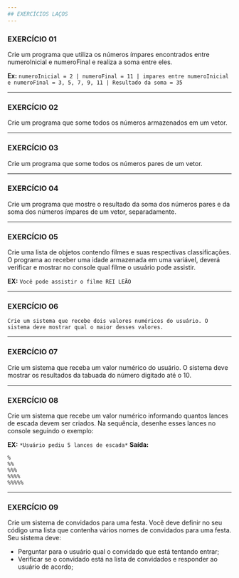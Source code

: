 ```yaml
--- 
## EXERCÍCIOS LAÇOS
---
```

### EXERCÍCIO 01
 Crie um programa que utiliza os números ímpares encontrados entre numeroInicial e numeroFinal e realiza a soma entre eles.
  
  **Ex:** `numeroInicial = 2 | numeroFinal = 11 | impares entre numeroInicial e numeroFinal = 3, 5, 7, 9, 11 | Resultado da soma = 35`


---
### EXERCÍCIO 02
  Crie um programa que some todos os números armazenados em um vetor.

---
### EXERCÍCIO 03
  Crie um programa que some todos os números pares de um vetor.

---
### EXERCÍCIO 04
  Crie um programa que mostre o resultado da soma dos números pares e da soma dos números ímpares de um vetor, separadamente.

---
### EXERCÍCIO 05
  Crie uma lista de objetos contendo filmes e suas respectivas classificações. O programa ao receber uma idade armazenada em uma variável, deverá verificar e mostrar no console qual filme o usuário pode assistir.
  
  **EX:** `Você pode assistir o filme REI LEÃO`

---
### EXERCÍCIO 06
    Crie um sistema que recebe dois valores numéricos do usuário. O sistema deve mostrar qual o maior desses valores.

---
### EXERCÍCIO 07
Crie um sistema que receba um valor numérico do usuário. O sistema deve mostrar os resultados da tabuada do número digitado até o 10.

---
### EXERCÍCIO 08
Crie um sistema que recebe um valor numérico informando quantos lances de escada devem ser criados. Na sequência, desenhe esses lances no console seguindo o exemplo:


**EX:** `*Usuário pediu 5 lances de escada*`
**Saída:**
~~~
%
%%
%%%
%%%%
%%%%%
~~~
---
### EXERCÍCIO 09
Crie um sistema de convidados para uma festa. Você deve definir no seu código uma lista que contenha vários nomes de convidados para uma festa. Seu sistema deve:

- Perguntar para o usuário qual o convidado que está tentando entrar;
- Verificar se o convidado está na lista de convidados e responder ao usuário de acordo;